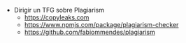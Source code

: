 * Dirigir un TFG sobre Plagiarism
    - https://copyleaks.com
    - https://www.npmjs.com/package/plagiarism-checker 
    - https://github.com/fabiommendes/plagiarism

